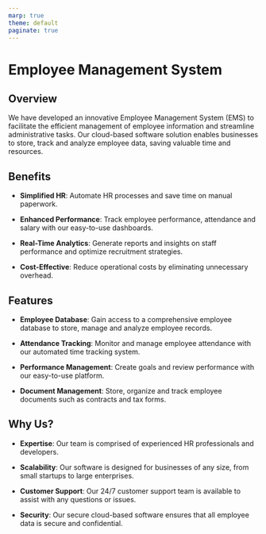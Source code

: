```yaml
---
marp: true
theme: default
paginate: true
---
```

# Employee Management System

## Overview

We have developed an innovative Employee Management System (EMS) to facilitate the efficient management of employee information and streamline administrative tasks. Our cloud-based software solution enables businesses to store, track and analyze employee data, saving valuable time and resources.

## Benefits

- **Simplified HR**: Automate HR processes and save time on manual paperwork.

- **Enhanced Performance**: Track employee performance, attendance and salary with our easy-to-use dashboards.

- **Real-Time Analytics**: Generate reports and insights on staff performance and optimize recruitment strategies.

- **Cost-Effective**: Reduce operational costs by eliminating unnecessary overhead.

## Features

- **Employee Database**: Gain access to a comprehensive employee database to store, manage and analyze employee records.

- **Attendance Tracking**: Monitor and manage employee attendance with our automated time tracking system.

- **Performance Management**: Create goals and review performance with our easy-to-use platform.

- **Document Management**: Store, organize and track employee documents such as contracts and tax forms.

## Why Us?

- **Expertise**: Our team is comprised of experienced HR professionals and developers.

- **Scalability**: Our software is designed for businesses of any size, from small startups to large enterprises.

- **Customer Support**: Our 24/7 customer support team is available to assist with any questions or issues.

- **Security**: Our secure cloud-based software ensures that all employee data is secure and confidential.
  